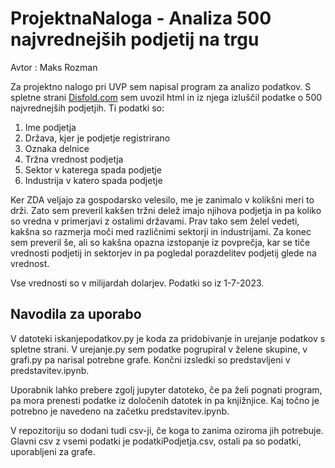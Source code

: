 # ProjektnaNaloga - Analiza 500 najvrednejših podjetij na trgu

Avtor : Maks Rozman

Za projektno nalogo pri UVP sem napisal program za analizo podatkov. S spletne strani [Disfold.com](https://disfold.com/world/companies/?page=1) sem uvozil html in iz njega izluščil podatke o 500 najvrednejših podjetjih. Ti podatki so:
1. Ime podjetja
2. Država, kjer je podjetje registrirano
3. Oznaka delnice
4. Tržna vrednost podjetja
5. Sektor v katerega spada podjetje
6. Industrija v katero spada podjetje


Ker ZDA veljajo za gospodarsko velesilo, me je zanimalo v kolikšni meri to drži. Zato sem preveril kakšen tržni delež imajo njihova podjetja in pa koliko so vredna v primerjavi z ostalimi državami. Prav tako sem želel vedeti, kakšna so razmerja moči med različnimi sektorji in industrijami. Za konec sem preveril še, ali so kakšna opazna izstopanje iz povprečja, kar se tiče vrednosti podjetij in sektorjev in pa pogledal porazdelitev podjetij glede na vrednost.

Vse vrednosti so v milijardah dolarjev.
Podatki so iz 1-7-2023.


## Navodila za uporabo
V datoteki iskanjepodatkov.py je koda za pridobivanje in urejanje podatkov s spletne strani. V urejanje.py sem podatke pogrupiral v želene skupine, v grafi.py pa narisal potrebne grafe. Končni izsledki so predstavljeni v predstavitev.ipynb.

Uporabnik lahko prebere zgolj jupyter datoteko, če pa želi pognati program, pa mora prenesti podatke iz določenih datotek in pa knjižnjice. Kaj točno je potrebno je navedeno na začetku predstavitev.ipynb.

V repozitoriju so dodani tudi csv-ji, če koga to zanima oziroma jih potrebuje. Glavni csv z vsemi podatki je podatkiPodjetja.csv, ostali pa so podatki, uporabljeni za grafe.
